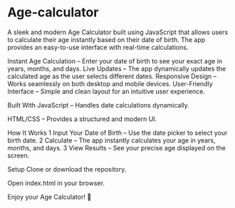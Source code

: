 # Age-calculator
A sleek and modern Age Calculator built using JavaScript that allows users to calculate their age instantly based on their date of birth. The app provides an easy-to-use interface with real-time calculations.


Instant Age Calculation – Enter your date of birth to see your exact age in years, months, and days.
Live Updates – The app dynamically updates the calculated age as the user selects different dates.
Responsive Design – Works seamlessly on both desktop and mobile devices.
User-Friendly Interface – Simple and clean layout for an intuitive user experience.

 Built With
JavaScript – Handles date calculations dynamically.

HTML/CSS – Provides a structured and modern UI.

 How It Works
1️ Input Your Date of Birth – Use the date picker to select your birth date.
2 Calculate – The app instantly calculates your age in years, months, and days.
3️ View Results – See your precise age displayed on the screen.

 Setup
Clone or download the repository.

Open index.html in your browser.

Enjoy your Age Calculator! 🎉

